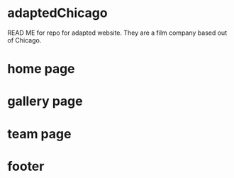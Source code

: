 # adaptedChicago
READ ME for repo for adapted website. They are a film company based out of Chicago. 




# home page

# gallery page 

# team page

# footer
 

